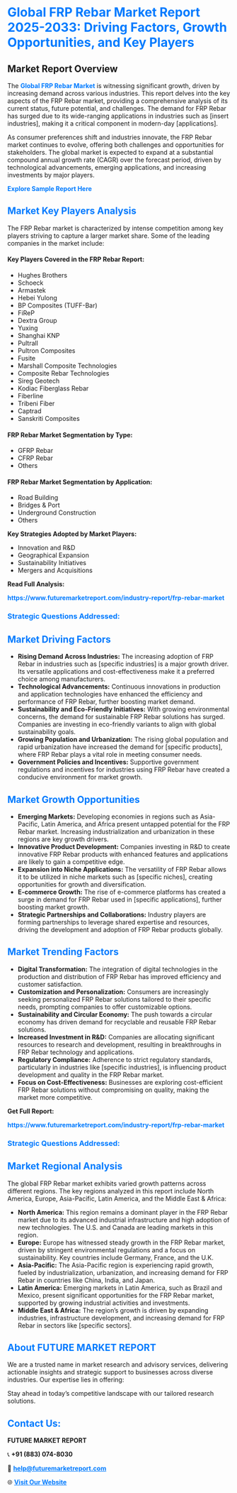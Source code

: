 <h1 style="color: #007BFF;">Global FRP Rebar Market Report 2025-2033: Driving Factors, Growth Opportunities, and Key Players</h1>

<section id="overview">
<h2>Market Report Overview</h2>
<p>The <a href="https://www.futuremarketreport.com/industry-report/frp-rebar-market" style="color: #007BFF; text-decoration: none;"><strong>Global FRP Rebar Market</strong></a> is witnessing significant growth, driven by increasing demand across various industries. This report delves into the key aspects of the FRP Rebar market, providing a comprehensive analysis of its current status, future potential, and challenges. The demand for FRP Rebar has surged due to its wide-ranging applications in industries such as [insert industries], making it a critical component in modern-day [applications].</p>
<p>As consumer preferences shift and industries innovate, the FRP Rebar market continues to evolve, offering both challenges and opportunities for stakeholders. The global market is expected to expand at a substantial compound annual growth rate (CAGR) over the forecast period, driven by technological advancements, emerging applications, and increasing investments by major players.</p>
</section>

<section id="overview">
<p><a href="https://www.futuremarketreport.com/request-sample/reportId=90604" style="color: #007BFF; text-decoration: none;"><strong>Explore Sample Report Here</strong></a></p>
</section>

<section id="key-players">
<h2 style="color: #007BFF;">Market Key Players Analysis</h2>
<p>The FRP Rebar market is characterized by intense competition among key players striving to capture a larger market share. Some of the leading companies in the market include:</p>
<h4>Key Players Covered in the FRP Rebar Report:</h4>
<ul><li>Hughes Brothers</li><li>Schoeck</li><li>Armastek</li><li>Hebei Yulong</li><li>BP Composites (TUFF-Bar)</li><li>FiReP</li><li>Dextra Group</li><li>Yuxing</li><li>Shanghai KNP</li><li>Pultrall</li><li>Pultron Composites</li><li>Fusite</li><li>Marshall Composite Technologies</li><li>Composite Rebar Technologies</li><li>Sireg Geotech</li><li>Kodiac Fiberglass Rebar</li><li>Fiberline</li><li>Tribeni Fiber</li><li>Captrad</li><li>Sanskriti Composites</li></ul>
<h4>FRP Rebar Market Segmentation by Type:</h4>
<ul><li>GFRP Rebar</li><li>CFRP Rebar</li><li>Others</li></ul>

<h4>FRP Rebar Market Segmentation by Application:</h4>
<ul><li>Road Building</li><li>Bridges &amp; Port</li><li>Underground Construction</li><li>Others</li></ul>
<p><strong>Key Strategies Adopted by Market Players:</strong></p>
<ul>
<li>Innovation and R&D</li>
<li>Geographical Expansion</li>
<li>Sustainability Initiatives</li>
<li>Mergers and Acquisitions</li>
</ul>
</section>

<section>
<p><strong>Read Full Analysis: </strong></p><a href="https://www.futuremarketreport.com/industry-report/frp-rebar-market" style="color: #007BFF; text-decoration: none;"><strong>https://www.futuremarketreport.com/industry-report/frp-rebar-market</strong></a>
<h3 style="color: #007BFF;">Strategic Questions Addressed:</h3>
</section>

<section id="driving-factors">
<h2 style="color: #007BFF;">Market Driving Factors</h2>
<ul>
<li><strong>Rising Demand Across Industries:</strong> The increasing adoption of FRP Rebar in industries such as [specific industries] is a major growth driver. Its versatile applications and cost-effectiveness make it a preferred choice among manufacturers.</li>
<li><strong>Technological Advancements:</strong> Continuous innovations in production and application technologies have enhanced the efficiency and performance of FRP Rebar, further boosting market demand.</li>
<li><strong>Sustainability and Eco-Friendly Initiatives:</strong> With growing environmental concerns, the demand for sustainable FRP Rebar solutions has surged. Companies are investing in eco-friendly variants to align with global sustainability goals.</li>
<li><strong>Growing Population and Urbanization:</strong> The rising global population and rapid urbanization have increased the demand for [specific products], where FRP Rebar plays a vital role in meeting consumer needs.</li>
<li><strong>Government Policies and Incentives:</strong> Supportive government regulations and incentives for industries using FRP Rebar have created a conducive environment for market growth.</li>
</ul>
</section>

<section id="growth-opportunities">
<h2 style="color: #007BFF;">Market Growth Opportunities</h2>
<ul>
<li><strong>Emerging Markets:</strong> Developing economies in regions such as Asia-Pacific, Latin America, and Africa present untapped potential for the FRP Rebar market. Increasing industrialization and urbanization in these regions are key growth drivers.</li>
<li><strong>Innovative Product Development:</strong> Companies investing in R&D to create innovative FRP Rebar products with enhanced features and applications are likely to gain a competitive edge.</li>
<li><strong>Expansion into Niche Applications:</strong> The versatility of FRP Rebar allows it to be utilized in niche markets such as [specific niches], creating opportunities for growth and diversification.</li>
<li><strong>E-commerce Growth:</strong> The rise of e-commerce platforms has created a surge in demand for FRP Rebar used in [specific applications], further boosting market growth.</li>
<li><strong>Strategic Partnerships and Collaborations:</strong> Industry players are forming partnerships to leverage shared expertise and resources, driving the development and adoption of FRP Rebar products globally.</li>
</ul>
</section>

<section id="trending-factors">
<h2 style="color: #007BFF;">Market Trending Factors</h2>
<ul>
<li><strong>Digital Transformation:</strong> The integration of digital technologies in the production and distribution of FRP Rebar has improved efficiency and customer satisfaction.</li>
<li><strong>Customization and Personalization:</strong> Consumers are increasingly seeking personalized FRP Rebar solutions tailored to their specific needs, prompting companies to offer customizable options.</li>
<li><strong>Sustainability and Circular Economy:</strong> The push towards a circular economy has driven demand for recyclable and reusable FRP Rebar solutions.</li>
<li><strong>Increased Investment in R&D:</strong> Companies are allocating significant resources to research and development, resulting in breakthroughs in FRP Rebar technology and applications.</li>
<li><strong>Regulatory Compliance:</strong> Adherence to strict regulatory standards, particularly in industries like [specific industries], is influencing product development and quality in the FRP Rebar market.</li>
<li><strong>Focus on Cost-Effectiveness:</strong> Businesses are exploring cost-efficient FRP Rebar solutions without compromising on quality, making the market more competitive.</li>
</ul>
</section>

<section>
<p><strong>Get Full Report: </strong></p><a href="https://www.futuremarketreport.com/industry-report/frp-rebar-market" style="color: #007BFF; text-decoration: none;"><strong>https://www.futuremarketreport.com/industry-report/frp-rebar-market</strong></a>
<h3 style="color: #007BFF;">Strategic Questions Addressed:</h3>
</section>


<section id="regional-analysis">
<h2 style="color: #007BFF;">Market Regional Analysis</h2>
<p>The global FRP Rebar market exhibits varied growth patterns across different regions. The key regions analyzed in this report include North America, Europe, Asia-Pacific, Latin America, and the Middle East & Africa:</p>
<ul>
<li><strong>North America:</strong> This region remains a dominant player in the FRP Rebar market due to its advanced industrial infrastructure and high adoption of new technologies. The U.S. and Canada are leading markets in this region.</li>
<li><strong>Europe:</strong> Europe has witnessed steady growth in the FRP Rebar market, driven by stringent environmental regulations and a focus on sustainability. Key countries include Germany, France, and the U.K.</li>
<li><strong>Asia-Pacific:</strong> The Asia-Pacific region is experiencing rapid growth, fueled by industrialization, urbanization, and increasing demand for FRP Rebar in countries like China, India, and Japan.</li>
<li><strong>Latin America:</strong> Emerging markets in Latin America, such as Brazil and Mexico, present significant opportunities for the FRP Rebar market, supported by growing industrial activities and investments.</li>
<li><strong>Middle East & Africa:</strong> The region’s growth is driven by expanding industries, infrastructure development, and increasing demand for FRP Rebar in sectors like [specific sectors].</li>
</ul>
</section>

<footer>
<h2 style="color: #007BFF;">About FUTURE MARKET REPORT</h2>
<p>We are a trusted name in market research and advisory services, delivering actionable insights and strategic support to businesses across diverse industries. Our expertise lies in offering:</p>

<p>Stay ahead in today’s competitive landscape with our tailored research solutions.</p>

<h2 style="color: #007BFF;">Contact Us:</h2>
<p><strong>FUTURE MARKET REPORT</strong></p>
<p>📞 <strong>+91 (883) 074-8030</strong></p>
<p>📧 <strong><a href="mailto:help@futuremarketreport.com" style="color: #007BFF;">help@futuremarketreport.com</a></strong></p>
<p>🌐 <strong><a href="https://www.futuremarketreport.com/" style="color: #007BFF;">Visit Our Website</a></strong></p>
</footer>